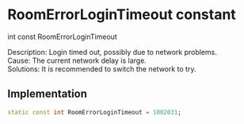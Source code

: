 


# RoomErrorLoginTimeout constant







int const RoomErrorLoginTimeout
  




<p>Description: Login timed out, possibly due to network problems. <br>Cause: The current network delay is large. <br> Solutions: It is recommended to switch the network to try.</p>



## Implementation

```dart
static const int RoomErrorLoginTimeout = 1002031;
```







